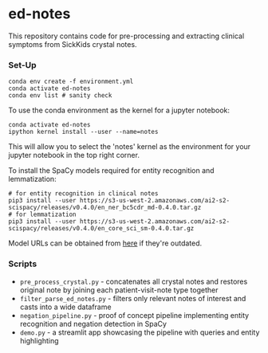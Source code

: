 # ed-notes

This repository contains code for pre-processing and extracting clinical symptoms from SickKids crystal notes. 

### Set-Up

```
conda env create -f environment.yml
conda activate ed-notes
conda env list # sanity check
```

To use the conda environment as the kernel for a jupyter notebook:
```
conda activate ed-notes
ipython kernel install --user --name=notes
```

This will allow you to select the 'notes' kernel as the environment for your jupyter notebook in the top right corner.


To install the SpaCy models required for entity recognition and lemmatization:

```
# for entity recognition in clinical notes
pip3 install --user https://s3-us-west-2.amazonaws.com/ai2-s2-scispacy/releases/v0.4.0/en_ner_bc5cdr_md-0.4.0.tar.gz
# for lemmatization
pip3 install --user https://s3-us-west-2.amazonaws.com/ai2-s2-scispacy/releases/v0.4.0/en_core_sci_sm-0.4.0.tar.gz
```
Model URLs can be obtained from [here](https://allenai.github.io/scispacy/) if they're outdated.


### Scripts

- `pre_process_crystal.py` - concatenates all crystal notes and restores original note by joining each patient-visit-note type together
- `filter_parse_ed_notes.py` - filters only relevant notes of interest and casts into a wide dataframe
- `negation_pipeline.py` - proof of concept pipeline implementing entity recognition and negation detection in SpaCy
- `demo.py` - a streamlit app showcasing the pipeline with queries and entity highlighting
